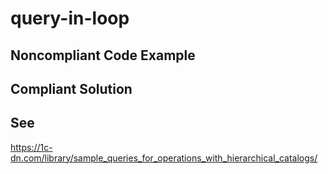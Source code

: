 # query-in-loop

## Noncompliant Code Example

## Compliant Solution

## See

https://1c-dn.com/library/sample_queries_for_operations_with_hierarchical_catalogs/